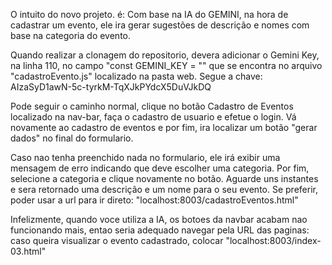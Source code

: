 O intuito do novo projeto. é: Com base na IA do GEMINI, na hora de cadastrar um evento, ele ira gerar sugestões de descrição e nomes com base na categoria do evento. 

Quando realizar a clonagem do repositorio, devera adicionar o Gemini Key, na linha 110, no campo "const GEMINI_KEY = "" que se encontra no arquivo "cadastroEvento.js" localizado na pasta web. 
Segue a chave: AIzaSyD1awN-5c-tyrkM-TqXJkPYdcX5DuVJkDQ

Pode seguir o caminho normal, clique no botão Cadastro de Eventos localizado na nav-bar, faça o cadastro de usuario e efetue o login. Vá novamente ao cadastro de eventos e por fim, ira localizar um botão "gerar dados" no final do formulario. 

Caso nao tenha preenchido nada no formulario, ele irá exibir uma mensagem de erro indicando que deve escolher uma categoria. Por fim, selecione a categoria e clique novamente no botão. Aguarde uns instantes e sera retornado uma descrição e um nome para o seu evento. Se preferir, poder usar a url para ir direto: "localhost:8003/cadastroEventos.html"

Infelizmente, quando voce utiliza a IA, os botoes da navbar acabam nao funcionando mais, entao seria adequado navegar pela URL das paginas: caso queira visualizar o evento cadastrado, colocar "localhost:8003/index-03.html"
